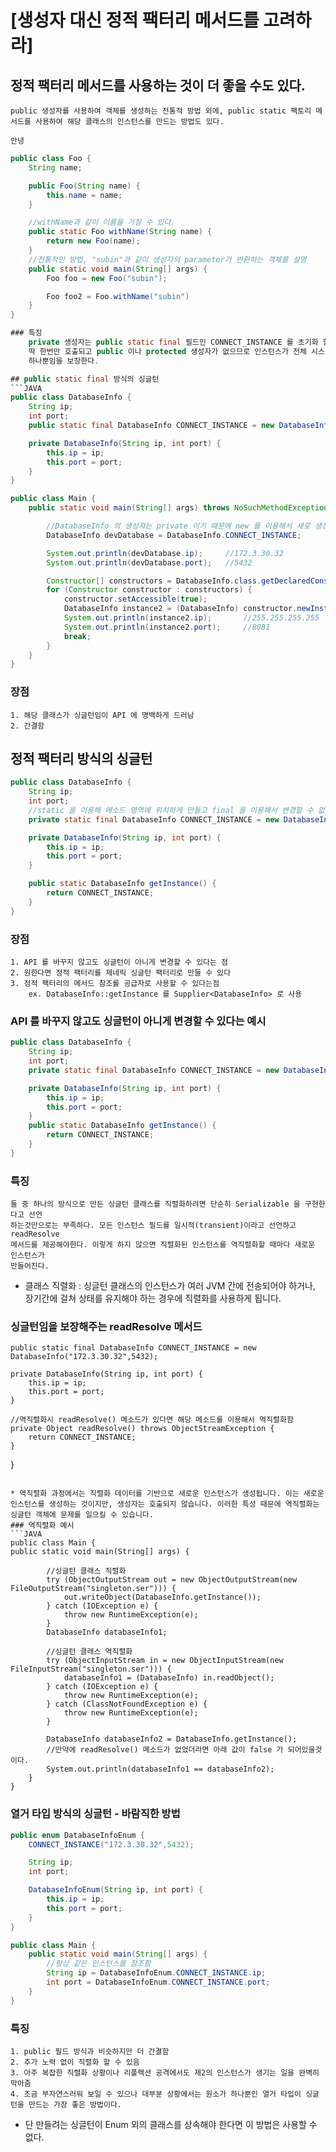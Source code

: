 # [생성자 대신 정적 팩터리 메서드를 고려하라]

## 정적 팩터리 메서드를 사용하는 것이 더 좋을 수도 있다.

    public 생성자를 사용하여 객체를 생성하는 전통적 방법 외에, public static 팩토리 메서드를 사용하여 해당 클래스의 인스턴스를 만드는 방법도 있다.
    
    안녕 

```JAVA
public class Foo {
    String name;

    public Foo(String name) {
        this.name = name;
    }

    //withName과 같이 이름을 가질 수 있다.
    public static Foo withName(String name) {
        return new Foo(name);
    }
    //전통적인 방법, "subin"과 같이 생성자의 parameter가 반환하는 객체를 설명
    public static void main(String[] args) {
        Foo foo = new Foo("subin");

        Foo foo2 = Foo.withName("subin")
    }
}

### 특징
    private 생성자는 public static final 필드인 CONNECT_INSTANCE 를 초기화 할때
    딱 한번만 호출되고 public 이나 protected 생성자가 없으므로 인스턴스가 전체 시스템에서 
    하나뿐임을 보장한다.

## public static final 방식의 싱글턴
```JAVA
public class DatabaseInfo {
    String ip;
    int port;
    public static final DatabaseInfo CONNECT_INSTANCE = new DatabaseInfo("172.3.30.32",5432);

    private DatabaseInfo(String ip, int port) {
        this.ip = ip;
        this.port = port;
    }
}

public class Main {
    public static void main(String[] args) throws NoSuchMethodException, InvocationTargetException, InstantiationException, IllegalAccessException {

        //DatabaseInfo 의 생성자는 private 이기 때문에 new 를 이용해서 새로 생성할 수 없으며 오직 메모리에 저장되어있는 인스턴스를 가져올 수 밖에 없음
        DatabaseInfo devDatabase = DatabaseInfo.CONNECT_INSTANCE;

        System.out.println(devDatabase.ip);     //172.3.30.32
        System.out.println(devDatabase.port);   //5432

        Constructor[] constructors = DatabaseInfo.class.getDeclaredConstructors();
        for (Constructor constructor : constructors) {
            constructor.setAccessible(true);
            DatabaseInfo instance2 = (DatabaseInfo) constructor.newInstance("255.255.255.255",8081);
            System.out.println(instance2.ip);       //255.255.255.255
            System.out.println(instance2.port);     //8081
            break;
        }
    }
}
```
### 장점
    1. 해당 클래스가 싱글턴임이 API 에 명백하게 드러남
    2. 간결함

## 정적 팩터리 방식의 싱글턴
```JAVA
public class DatabaseInfo {
    String ip;
    int port;
    //static 을 이용해 메소드 영역에 위치하게 만들고 final 을 이용해서 변경할 수 없도록 설정함
    private static final DatabaseInfo CONNECT_INSTANCE = new DatabaseInfo("172.3.30.32",5432);

    private DatabaseInfo(String ip, int port) {
        this.ip = ip;
        this.port = port;
    }

    public static DatabaseInfo getInstance() {
        return CONNECT_INSTANCE;
    }
}
```
### 장점
    1. API 를 바꾸지 않고도 싱글턴이 아니게 변경할 수 있다는 점
    2. 원한다면 정적 팩터리를 제네릭 싱글턴 팩터리로 만들 수 있다
    3. 정적 팩터리의 메서드 참조를 공급자로 사용할 수 있다는점
        ex. DatabaseInfo::getInstance 를 Supplier<DatabaseInfo> 로 사용

### API 를 바꾸지 않고도 싱글턴이 아니게 변경할 수 있다는 예시
```JAVA
public class DatabaseInfo {
    String ip;
    int port;
    private static final DatabaseInfo CONNECT_INSTANCE = new DatabaseInfo("172.3.30.32",5432);

    private DatabaseInfo(String ip, int port) {
        this.ip = ip;
        this.port = port;
    }
    public static DatabaseInfo getInstance() {
        return CONNECT_INSTANCE;
    }
}
```

### 특징
    둘 중 하나의 방식으로 만든 싱글턴 클래스를 직렬화하려면 단순히 Serializable 을 구현한다고 선언
    하는것만으로는 부족하다. 모든 인스턴스 필드를 일시적(transient)이라고 선언하고 readResolve
    메서드를 제공해야한다. 이렇게 하지 않으면 직렬화된 인스턴스를 역직렬화할 때마다 새로운 인스턴스가
    만들어진다.

* 클래스 직렬화 : 싱글턴 클래스의 인스턴스가 여러 JVM 간에 전송되어야 하거나, 장기간에 걸쳐 상태를 유지해야 하는 경우에 직렬화를 사용하게 됩니다.


### 싱글턴임을 보장해주는 readResolve 메서드






    public static final DatabaseInfo CONNECT_INSTANCE = new DatabaseInfo("172.3.30.32",5432);

    private DatabaseInfo(String ip, int port) {
        this.ip = ip;
        this.port = port;
    }
    
    //역직렬화시 readResolve() 메소드가 있다면 해당 메소드를 이용해서 역직렬화함
    private Object readResolve() throws ObjectStreamException {
        return CONNECT_INSTANCE;
    }
}
```

* 역직렬화 과정에서는 직렬화 데이터를 기반으로 새로운 인스턴스가 생성됩니다. 이는 새로운 인스턴스를 생성하는 것이지만, 생성자는 호출되지 않습니다. 이러한 특성 때문에 역직렬화는 싱글턴 객체에 문제를 일으킬 수 있습니다.
### 역직렬화 예시
```JAVA
public class Main {
public static void main(String[] args) {

        //싱글턴 클래스 직렬화
        try (ObjectOutputStream out = new ObjectOutputStream(new FileOutputStream("singleton.ser"))) {
            out.writeObject(DatabaseInfo.getInstance());
        } catch (IOException e) {
            throw new RuntimeException(e);
        }
        DatabaseInfo databaseInfo1;

        //싱글턴 클래스 역직렬화
        try (ObjectInputStream in = new ObjectInputStream(new FileInputStream("singleton.ser"))) {
            databaseInfo1 = (DatabaseInfo) in.readObject();
        } catch (IOException e) {
            throw new RuntimeException(e);
        } catch (ClassNotFoundException e) {
            throw new RuntimeException(e);
        }

        DatabaseInfo databaseInfo2 = DatabaseInfo.getInstance();
        //만약에 readResolve() 메소드가 없었더라면 아래 값이 false 가 되어있을것이다.
        System.out.println(databaseInfo1 == databaseInfo2);
    }
}
```
### 열거 타입 방식의 싱글턴 - 바람직한 방법

```JAVA
public enum DatabaseInfoEnum {
    CONNECT_INSTANCE("172.3.30.32",5432);

    String ip;
    int port;

    DatabaseInfoEnum(String ip, int port) {
        this.ip = ip;
        this.port = port;
    }
}

public class Main {
    public static void main(String[] args) {
        //항상 같은 인스턴스를 참조함
        String ip = DatabaseInfoEnum.CONNECT_INSTANCE.ip;
        int port = DatabaseInfoEnum.CONNECT_INSTANCE.port;
    }
}
```

### 특징
    1. public 필드 방식과 비슷하지만 더 간결함
    2. 추가 노력 없이 직렬화 할 수 있음
    3. 아주 복잡한 직렬화 상황이나 리플렉션 공격에서도 제2의 인스턴스가 생기는 일을 완벽히 막아줌
    4. 조금 부자연스러워 보일 수 있으나 대부분 상황에서는 원소가 하나뿐인 열거 타입이 싱글턴을 만드는 가장 좋은 방법이다.

* 단 만들려는 싱글턴이 Enum 외의 클래스를 상속해야 한다면 이 방법은 사용할 수 없다.
